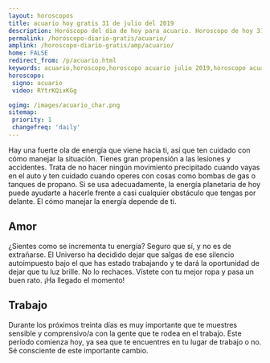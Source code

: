 ```yaml
---
layout: horoscopos
title: acuario hoy gratis 31 de julio del 2019 
description: Horóscopo del dia de hoy para acuario. Horoscopo de hoy 31 de julio del 2019. Las predicciones de amor, trabajo, vida personal gratis.
permalink: /horoscopo-diario-gratis/acuario/
amplink: /horoscopo-diario-gratis/amp/acuario/
home: FALSE
redirect_from: /p/acuario.html
keywords: acuario,horoscopo,horoscopo acuario julio 2019,horoscopo acuario hoy,tarot acuario julio 2019,horoscopo acuario,tarot acuario hoy,horoscopo de hoy,horoscopo diario,tarot del amor,horoscopo de hoy acuario,horoscopo diario del tarot, Horoscopo de hoy acuario 31 de julio del 2019,horóscopo del día,signos zodiacales 2019, el horoscopo de hoy
horoscopo:
 signo: acuario
 video: RYtrKQixKGg

ogimg: /images/acuario_char.png
sitemap:
 priority: 1
 changefreq: 'daily'
---
```



Hay una fuerte ola de energía que viene hacia ti, así que ten cuidado con cómo manejar la situación. Tienes gran propensión a las lesiones y accidentes. Trata de no hacer ningún movimiento precipitado cuando vayas en el auto y ten cuidado cuando operes con cosas como bombas de gas o tanques de propano. Si se usa adecuadamente, la energía planetaria de hoy puede ayudarte a hacerle frente a casi cualquier obstáculo que tengas por delante. El cómo manejar la energía depende de ti.

## Amor

¿Sientes como se incrementa tu energía? Seguro que sí, y no es de extrañarse. El Universo ha decidido dejar que salgas de ese silencio autoimpuesto bajo el que has estado trabajando y te dará la oportunidad de dejar que tu luz brille. No lo rechaces. Vístete con tu mejor ropa y pasa un buen rato. ¡Ha llegado el momento!

## Trabajo

Durante los próximos treinta días es muy importante que te muestres sensible y comprensivo/a con la gente que te rodea en el trabajo. Este período comienza hoy, ya sea que te encuentres en tu lugar de trabajo o no. Sé consciente de este importante cambio.